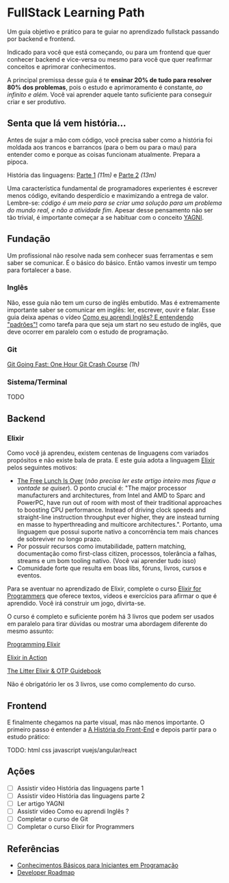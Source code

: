 # FullStack Learning Path

Um guia objetivo e prático para te guiar no aprendizado fullstack passando por backend e frontend.

Indicado para você que está começando, ou para um frontend que quer conhecer backend e vice-versa ou mesmo para você que quer reafirmar conceitos e aprimorar conhecimentos.

A principal premissa desse guia é te **ensinar 20% de tudo para resolver 80% dos problemas**, pois o estudo e aprimoramento é constante, _ao infinito e além_. Você vai aprender aquele tanto suficiente para conseguir criar e ser produtivo.
 
## Senta que lá vem história...

Antes de sujar a mão com código, você precisa saber como a história foi moldada aos trancos e barrancos (para o bem ou para o mau) para entender como e porque as coisas funcionam atualmente. Prepara a pipoca.

História das linguagens: [Parte 1](https://www.youtube.com/watch?v=p9-WuJbVHHc) _(11m)_ e [Parte 2](https://www.youtube.com/watch?v=XcTTajFENHI) _(13m)_

Uma característica fundamental de programadores experientes é escrever menos código, evitando desperdício e maximizando a entrega de valor. Lembre-se: _código é um meio para se criar uma solução para um problema do mundo real, e não a atividade fim_. Apesar desse pensamento não ser tão trivial, é importante começar a se habituar com o conceito [YAGNI](https://martinfowler.com/bliki/Yagni.html).
 
## Fundação

Um profissional não resolve nada sem conhecer suas ferramentas e sem saber se comunicar. É o básico do básico. Então vamos investir um tempo para fortalecer a base.

### Inglês

Não, esse guia não tem um curso de inglês embutido. Mas é extremamente importante saber se comunicar em inglês: ler, escrever, ouvir e falar. Esse guia deixa apenas o vídeo [Como eu aprendi Inglês? E entendendo "padrões"!](https://www.youtube.com/watch?v=OkboNGQ9LU0) como tarefa para que seja um start no seu estudo de inglês, que deve ocorrer em paralelo com o estudo de programação.

### Git

[Git Going Fast: One Hour Git Crash Course](https://www.udemy.com/git-going-fast/) _(1h)_

### Sistema/Terminal

TODO

## Backend

### Elixir

Como você já aprendeu, existem centenas de linguagens com variados propósitos e não existe bala de prata. E este guia adota a linguagem [Elixir](https://elixir-lang.org) pelos seguintes motivos:

 - [The Free Lunch Is Over](http://www.gotw.ca/publications/concurrency-ddj.htm) (_não precisa ler este artigo inteiro mas fique a vontade se quiser_). O ponto crucial é: "The major processor manufacturers and architectures, from Intel and AMD to Sparc and PowerPC, have run out of room with most of their traditional approaches to boosting CPU performance. Instead of driving clock speeds and straight-line instruction throughput ever higher, they are instead turning en masse to hyperthreading and multicore architectures.". Portanto, uma linguagem que possui suporte nativo a concorrência tem mais chances de sobreviver no longo prazo.
 - Por possuir recursos como imutabilidade, pattern matching, documentação como first-class citizen, processos, tolerância a falhas, streams e um bom tooling nativo. (Você vai aprender tudo isso)
 - Comunidade forte que resulta em boas libs, fóruns, livros, cursos e eventos.

Para se aventuar no aprendizado de Elixir, complete o curso [Elixir for Programmers](https://codestool.coding-gnome.com/courses/elixir-for-programmers) que oferece textos, vídeos e exercícios para afirmar o que é aprendido. Você irá construir um jogo, divirta-se.

O curso é completo e suficiente porém há 3 livros que podem ser usados em paralelo para tirar dúvidas ou mostrar uma abordagem diferente do mesmo assunto:

[Programming Elixir](https://pragprog.com/book/elixir16/programming-elixir-1-6)

[Elixir in Action](https://www.manning.com/books/elixir-in-action-second-edition)

[The Litter Elixir & OTP Guidebook](https://www.manning.com/books/the-little-elixir-and-otp-guidebook)

Não é obrigatório ler os 3 livros, use como complemento do curso.

## Frontend

E finalmente chegamos na parte visual, mas não menos importante. O primeiro passo é entender a [A História do Front-End](https://www.youtube.com/watch?v=VKmPGmFY7H4) e depois partir para o estudo prático:

TODO: html css javascript vuejs/angular/react

## Ações
 - [ ] Assistir vídeo História das linguagens parte 1
 - [ ] Assistir vídeo História das linguagens parte 2
 - [ ] Ler artigo YAGNI
 - [ ] Assistir vídeo Como eu aprendi Inglês ?
 - [ ] Completar o curso de Git
 - [ ] Completar o curso Elixir for Programmers

## Referências
 
 - [Conhecimentos Básicos para Iniciantes em Programação](https://www.youtube.com/watch?v=sx4hAHhO9CY)
 - [Developer Roadmap](https://github.com/kamranahmedse/developer-roadmap) 
